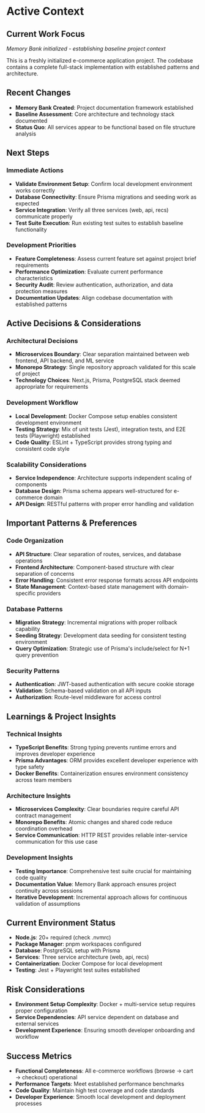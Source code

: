 # Active Context

## Current Work Focus
*Memory Bank initialized - establishing baseline project context*

This is a freshly initialized e-commerce application project. The codebase contains a complete full-stack implementation with established patterns and architecture.

## Recent Changes
- **Memory Bank Created**: Project documentation framework established
- **Baseline Assessment**: Core architecture and technology stack documented
- **Status Quo**: All services appear to be functional based on file structure analysis

## Next Steps

### Immediate Actions
- **Validate Environment Setup**: Confirm local development environment works correctly
- **Database Connectivity**: Ensure Prisma migrations and seeding work as expected
- **Service Integration**: Verify all three services (web, api, recs) communicate properly
- **Test Suite Execution**: Run existing test suites to establish baseline functionality

### Development Priorities
- **Feature Completeness**: Assess current feature set against project brief requirements
- **Performance Optimization**: Evaluate current performance characteristics
- **Security Audit**: Review authentication, authorization, and data protection measures
- **Documentation Updates**: Align codebase documentation with established patterns

## Active Decisions & Considerations

### Architectural Decisions
- **Microservices Boundary**: Clear separation maintained between web frontend, API backend, and ML service
- **Monorepo Strategy**: Single repository approach validated for this scale of project
- **Technology Choices**: Next.js, Prisma, PostgreSQL stack deemed appropriate for requirements

### Development Workflow
- **Local Development**: Docker Compose setup enables consistent development environment
- **Testing Strategy**: Mix of unit tests (Jest), integration tests, and E2E tests (Playwright) established
- **Code Quality**: ESLint + TypeScript provides strong typing and consistent code style

### Scalability Considerations
- **Service Independence**: Architecture supports independent scaling of components
- **Database Design**: Prisma schema appears well-structured for e-commerce domain
- **API Design**: RESTful patterns with proper error handling and validation

## Important Patterns & Preferences

### Code Organization
- **API Structure**: Clear separation of routes, services, and database operations
- **Frontend Architecture**: Component-based structure with clear separation of concerns
- **Error Handling**: Consistent error response formats across API endpoints
- **State Management**: Context-based state management with domain-specific providers

### Database Patterns
- **Migration Strategy**: Incremental migrations with proper rollback capability
- **Seeding Strategy**: Development data seeding for consistent testing environment
- **Query Optimization**: Strategic use of Prisma's include/select for N+1 query prevention

### Security Patterns
- **Authentication**: JWT-based authentication with secure cookie storage
- **Validation**: Schema-based validation on all API inputs
- **Authorization**: Route-level middleware for access control

## Learnings & Project Insights

### Technical Insights
- **TypeScript Benefits**: Strong typing prevents runtime errors and improves developer experience
- **Prisma Advantages**: ORM provides excellent developer experience with type safety
- **Docker Benefits**: Containerization ensures environment consistency across team members

### Architecture Insights
- **Microservices Complexity**: Clear boundaries require careful API contract management
- **Monorepo Benefits**: Atomic changes and shared code reduce coordination overhead
- **Service Communication**: HTTP REST provides reliable inter-service communication for this use case

### Development Insights
- **Testing Importance**: Comprehensive test suite crucial for maintaining code quality
- **Documentation Value**: Memory Bank approach ensures project continuity across sessions
- **Iterative Development**: Incremental approach allows for continuous validation of assumptions

## Current Environment Status
- **Node.js**: 20+ required (check .nvmrc)
- **Package Manager**: pnpm workspaces configured
- **Database**: PostgreSQL setup with Prisma
- **Services**: Three service architecture (web, api, recs)
- **Containerization**: Docker Compose for local development
- **Testing**: Jest + Playwright test suites established

## Risk Considerations
- **Environment Setup Complexity**: Docker + multi-service setup requires proper configuration
- **Service Dependencies**: API service dependent on database and external services
- **Development Experience**: Ensuring smooth developer onboarding and workflow

## Success Metrics
- **Functional Completeness**: All e-commerce workflows (browse → cart → checkout) operational
- **Performance Targets**: Meet established performance benchmarks
- **Code Quality**: Maintain high test coverage and code standards
- **Developer Experience**: Smooth local development and deployment processes
